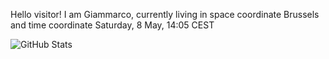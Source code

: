 Hello visitor! I am Giammarco, currently living in space coordinate Brussels and time coordinate Saturday, 8 May, 14:05 CEST

![GitHub Stats](https://github-readme-stats.vercel.app/api?username=grcasanova)
